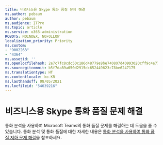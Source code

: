 ```yaml
---
title: 비즈니스용 Skype 통화 품질 문제 해결
ms.author: pebaum
author: pebaum
ms.audience: ITPro
ms.topic: article
ms.service: o365-administration
ROBOTS: NOINDEX, NOFOLLOW
localization_priority: Priority
ms.custom:
- "9002263"
- "4364"
ms.assetid: ''
ms.openlocfilehash: 2e7c7fc8cdc50c186d48779e9be740807d40993020cff9c4e7794ceaf1f81443
ms.sourcegitcommit: b5f7da89a650d2915dc652449623c78be6247175
ms.translationtype: HT
ms.contentlocale: ko-KR
ms.lasthandoff: 08/05/2021
ms.locfileid: "54039216"
---
```

# <a name="troubleshoot-skype-for-business-call-quality"></a>비즈니스용 Skype 통화 품질 문제 해결

통화 분석을 사용하여 Microsoft Teams의 통화 품질 문제를 해결하는 데 도움을 줄 수 있습니다. 통화 분석 및 통화 품질에 대한 자세한 내용은 [통화 분석을 사용하여 통화 품질 저하 문제 해결](https://docs.microsoft.com/MicrosoftTeams/use-call-analytics-to-troubleshoot-poor-call-quality)을 참조하세요.
